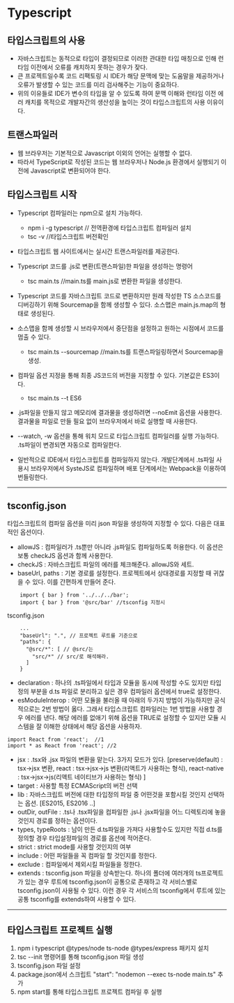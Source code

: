 # Typescript

## 타입스크립트의 사용
- 자바스크립트는 동적으로 타입이 결정되므로 이러한 관대한 타입 매칭으로 인해 런타임 이전에서 오류를 캐치하지 못하는 경우가 잦다.
- 큰 프로젝트일수록 코드 리팩토링 시 IDE가 해당 문맥에 맞는 도움말을 제공하거나 오류가 발생할 수 있는 코드를 미리 검사해주는 기능이 중요하다.
- 위의 이유들로 IDE가 변수의 타입을 알 수 있도록 하여 문맥 이해와 런타임 이전 에러 캐치를 목적으로 개발자간의 생산성을 높이는 것이 타입스크립트의 사용 이유이다.

## 트랜스파일러
- 웹 브라우저는 기본적으로 Javascript 이외의 언어는 실행할 수 없다.
- 따라서 TypeScript로 작성된 코드는 웹 브라우저나 Node.js 환경에서 실행되기 이전에 Javascript로 변환되어야 한다. 

## 타입스크립트 시작
- Typescript 컴파일러는 npm으로 설치 가능하다.
    * npm i -g typescript  // 전역환경에 타입스크립트 컴파일러 설치
    * tsc -v //타입스크립트 버전확인
       
- 타입스크립트 웹 사이트에서는 실시간 트랜스파일러를 제공한다.
- Typescript 코드를 .js로 변환(트랜스파일)한 파일을 생성하는 명령어
    * tsc main.ts   //main.ts를 main.js로 변환한 파일을 생성한다.
- Typescript 코드를 자바스크립트 코드로 변환하지만 원래 작성한 TS 소스코드를 디버깅하기 위해 Sourcemap을 함께 생성할 수 있다. 소스맵은 main.js.map의 형태로 생성된다.
- 소스맵을 함께 생성할 시 브라우저에서 중단점을 설정하고 원하는 시점에서 코드를 멈출 수 있다.
    * tsc main.ts --sourcemap   //main.ts를 트랜스파일링하면서 Sourcemap을 생성.
- 컴파일 옵션 지정을 통해 최종 JS코드의 버전을 지정할 수 있다. 기본값은 ES3이다.
    * tsc main.ts --t ES6
- .js파일을 만들지 않고 메모리에 결과물을 생성하려면 --noEmit 옵션을 사용한다. 결과물을 파일로 만들 필요 없이 브라우저에서 바로 실행할 때 사용한다.
- --watch, -w 옵션을 통해 워치 모드로 타입스크립트 컴파일러를 실행 가능하다. .ts파일이 변경되면 자동으로 컴파일한다.
   
- 일반적으로 IDE에서 타입스크립트를 컴파일하지 않는다. 개발단계에서 .ts파일 사용시 브라우저에서 SysteJS로 컴파일하며 배포 단계에서는 Webpack을 이용하여 번들링한다.
-----------
## tsconfig.json
타입스크립트의 컴파일 옵션을 미리 json 파일을 생성하여 지정할 수 있다. 다음은 대표적인 옵션이다.
- allowJS : 컴파일러가 .ts뿐만 아니라 .js파일도 컴파일하도록 허용한다. 이 옵션은 보통 checkJS 옵션과 함께 사용한다.
- checkJS : 자바스크립트 파일의 에러를 체크해준다. allowJS와 세트.
- baseUrl, paths : 기본 경로를 설정한다. 프로젝트에서 상대경로를 지정할 때 귀찮을 수 있다. 이를 간편하게 만들어 준다.
```
    import { bar } from '../../../bar';
    import { bar } from '@src/bar' //tsconfig 지정시
```
tsconfig.json
```
    ...
    "baseUrl": ".", // 프로젝트 루트를 기준으로
    "paths": {
      "@src/*": [ // @src/는
        "src/*" // src/로 해석해라.
      ]
    }
```
- declaration : 하나의 .ts파일에서 타입과 모듈을 동시에 작성할 수도 있지만 타입 정의 부분을 d.ts 파일로 분리하고 싶은 경우 컴파일러 옵션에서 true로 설정한다.
- esModuleInterop : 어떤 모듈을 불러올 때 아래의 두가지 방법이 가능하지만 공식적으로는 2번 방법이 옳다. 그래서 타입스크립트 컴파일러는 1번 방법을 사용할 경우 에러를 낸다. 해당 에러를 없애기 위해 옵션을 TRUE로 설정할 수 있지만 모듈 시스템을 잘 이해한 상태에서 해당 옵션을 사용하자.
```
import React from 'react';  //1
import * as React from 'react'; //2
``` 
- jsx : .tsx와 .jsx 파일의 변환을 맡는다. 3가지 모드가 있다. [preserve(default) : tsx->jsx 변환, react : tsx->jsx->js 변환(리액트가 사용하는 형식), react-native : tsx->jsx->js(리액트 네이티브가 사용하는 형식) ]
- target : 사용할 특정 ECMAScript의 버전 선택
- lib : 자바스크립트 버전에 대한 타입정의 파일 중 어떤것을 포함시킬 것인지 선택하는 옵션. [ES2015, ES2016 ..] 
- outDir, outFile : .ts나 .tsx파일을 컴파일한 .js나 .jsx파일을 어느 디렉토리에 놓을 것인지 경로를 정하는 옵션이다.
- types, typeRoots : 남이 만든 d.ts파일을 가져다 사용할수도 있지만 직접 d.ts를 정의할 경우 타입설정파일의 경로를 옵션에 적어준다.
- strict : strict mode를 사용할 것인지의 여부
- include : 어떤 파일들을 꼭 컴파일 할 것인지를 정한다.
- exclude : 컴파일에서 제외시킬 파일들을 정한다.
- extends : tsconfig.json 파일을 상속받는다. 하나의 폴더에 여러개의 ts프로젝트가 있는 경우 루트에 tsconfig.json이 공통으로 존재하고 각 서비스별로 tsconfig.json이 사용될 수 있다. 이런 경우 각 서비스의 tsconfig에서 루트에 있는 공통 tsconfig를 extends하여 사용할 수 있다.
-------
## 타입스크립트 프로젝트 실행
1. npm i typescript @types/node ts-node @types/express 패키지 설치
2. tsc --init 명령어를 통해 tsconfig.json 파일 생성
3. tsconfig.json 파일 설정
4. package.json에서 스크립트 "start": "nodemon --exec ts-node main.ts" 추가
5. npm start를 통해 타입스크립트 프로젝트 컴파일 후 실행